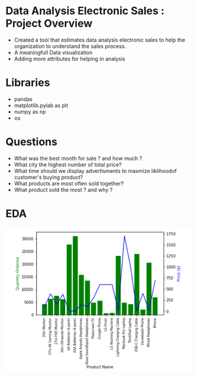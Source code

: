# Data Analysis Electronic Sales : Project Overview
- Created a tool that estimates data analysis electronic sales to help the organization to understand the sales process.
- A meaningfull Data visualization 
- Adding more attributes for helping in analysis

# Libraries 
* pandas 
* matplotlib.pylab as plt
* numpy as np
* os 


# Questions 
*  What was the best month for sale ? and how much ?
*  What city the highest number of total price?
*  What time should we display advertisments to maxmize liklihoodof customer's buying product?
*  What products are most often sold together?
*  What product sold the most ? and why ?

# EDA 
![](https://github.com/AhmedKKhalid/Electronic_Sales/blob/main/ScreenShots/3.PNG)
